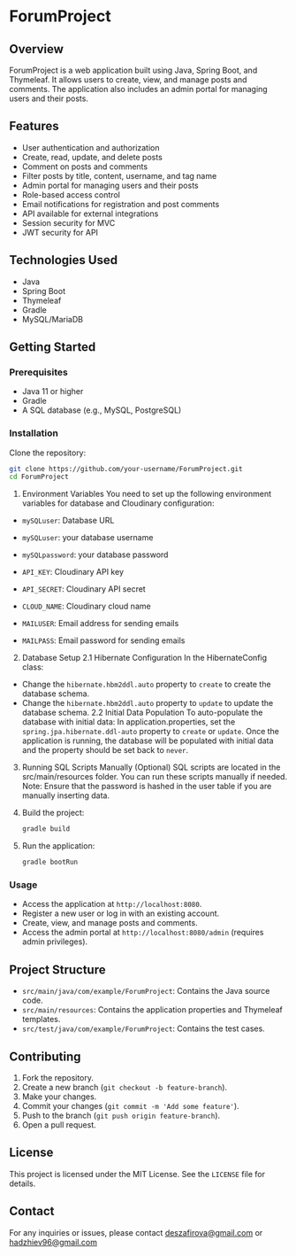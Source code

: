 # ForumProject

## Overview
ForumProject is a web application built using Java, Spring Boot, and Thymeleaf. It allows users to create, view, and manage posts and comments. The application also includes an admin portal for managing users and their posts.

## Features
- User authentication and authorization
- Create, read, update, and delete posts
- Comment on posts and comments
- Filter posts by title, content, username, and tag name
- Admin portal for managing users and their posts
- Role-based access control
- Email notifications for registration and post comments
- API available for external integrations
- Session security for MVC
- JWT security for API


## Technologies Used
- Java
- Spring Boot
- Thymeleaf
- Gradle
- MySQL/MariaDB

## Getting Started

### Prerequisites
- Java 11 or higher
- Gradle
- A SQL database (e.g., MySQL, PostgreSQL)

### Installation
Clone the repository:
```sh
git clone https://github.com/your-username/ForumProject.git
cd ForumProject
```
1. Environment Variables
   You need to set up the following environment variables for database and Cloudinary configuration:


 - `mySQLuser`: Database URL
 - `mySQLuser`: your database username
 - `mySQLpassword`: your database password



 - `API_KEY`: Cloudinary API key
 - `API_SECRET`: Cloudinary API secret
 - `CLOUD_NAME`: Cloudinary cloud name

 - `MAILUSER`: Email address for sending emails
 - `MAILPASS`: Email password for sending emails
  

2. Database Setup
   2.1 Hibernate Configuration
   In the HibernateConfig class:
 - Change the `hibernate.hbm2ddl.auto` property to `create` to create the database schema.
 - Change the `hibernate.hbm2ddl.auto` property to `update` to update the database schema.
   2.2 Initial Data Population
   To auto-populate the database with initial data:
   In application.properties, set the `spring.jpa.hibernate.ddl-auto` property to `create` or `update`.
   Once the application is running, the database will be populated with initial data and the property should be set back to `never`.

3. Running SQL Scripts Manually (Optional)
   SQL scripts are located in the src/main/resources folder.
   You can run these scripts manually if needed.
   Note: Ensure that the password is hashed in the user table if you are manually inserting data.

3. Build the project:
    ```sh
    gradle build
    ```

4. Run the application:
    ```sh
    gradle bootRun
    ```

### Usage
- Access the application at `http://localhost:8080`.
- Register a new user or log in with an existing account.
- Create, view, and manage posts and comments.
- Access the admin portal at `http://localhost:8080/admin` (requires admin privileges).

## Project Structure
- `src/main/java/com/example/ForumProject`: Contains the Java source code.
- `src/main/resources`: Contains the application properties and Thymeleaf templates.
- `src/test/java/com/example/ForumProject`: Contains the test cases.

## Contributing
1. Fork the repository.
2. Create a new branch (`git checkout -b feature-branch`).
3. Make your changes.
4. Commit your changes (`git commit -m 'Add some feature'`).
5. Push to the branch (`git push origin feature-branch`).
6. Open a pull request.

## License
This project is licensed under the MIT License. See the `LICENSE` file for details.

## Contact
For any inquiries or issues, please contact deszafirova@gmail.com or hadzhiev96@gmail.com
